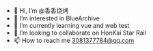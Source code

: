 - 👋 Hi, I’m @香香烧烤
- 👀 I’m interested in BlueArchive
- 🌱 I’m currently learning vue and web test
- 💞️ I’m looking to collaborate on HonKai Star Rail
- 📫 How to reach me 3081377784@qq.com
